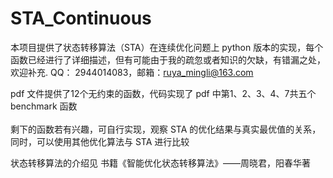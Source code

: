 # STA_Continuous
本项目提供了状态转移算法（STA）在连续优化问题上 python 版本的实现，每个函数已经进行了详细描述，但有可能由于我的疏忽或者知识的欠缺，有错漏之处，欢迎补充.  QQ： 2944014083，邮箱：ruya_mingli@163.com </br>

pdf 文件提供了12个无约束的函数，代码实现了 pdf 中第1、2、3、4、7共五个 benchmark 函数</br></br>
剩下的函数若有兴趣，可自行实现，观察 STA 的优化结果与真实最优值的关系，同时，可以使用其他优化算法与 STA 进行比较</br>

状态转移算法的介绍见 书籍《智能优化状态转移算法》——周晓君，阳春华著
